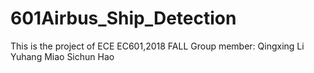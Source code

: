 # 601Airbus_Ship_Detection
This is the project of ECE EC601,2018 FALL 
Group member: Qingxing Li
              Yuhang Miao
              Sichun Hao
